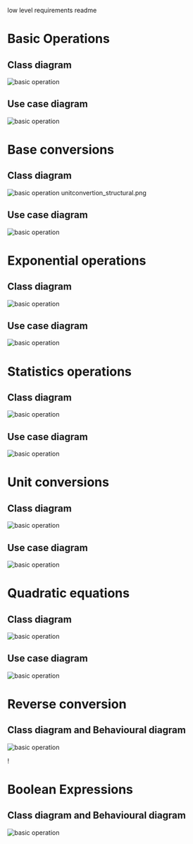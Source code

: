 low level requirements readme




<h1>Basic Operations</h1>
<h2>Class diagram</h2>



![basic operation](UML-class_basic.png )



<h2>Use case diagram</h2>

![basic operation](UML-usecasediagram.png)



<h1>Base conversions</h1>
<h2>Class diagram</h2>

![basic operation](classdiagram.JPG)
unitconvertion_structural.png

<h2>Use case diagram</h2>

![basic operation](newumlusd.JPG )


<h1>Exponential operations</h1>
<h2>Class diagram</h2>

![basic operation](expo_structural.png )


<h2>Use case diagram</h2>

![basic operation](expobehavioral.png )



<h1>Statistics operations</h1>
<h2>Class diagram</h2>

![basic operation](umlstatisrticsstruc.jpeg )


<h2>Use case diagram</h2>

![basic operation](umlstatsiticsbehav.jpeg)


<h1>Unit conversions</h1>
<h2>Class diagram</h2>

![basic operation](unitconvertion_structural.png )


<h2>Use case diagram</h2>

![basic operation](unitconversions_behavirol.svg)



<h1>Quadratic equations</h1>
<h2>Class diagram</h2>

![basic operation](StructuralQuadratic.png )


<h2>Use case diagram</h2>

![basic operation](behavioralquadratic.png )



<h1>Reverse conversion</h1>
<h2>Class diagram and Behavioural diagram </h2>

![basic operation](con.png )


!<h1>Boolean Expressions</h1>
<h2>Class diagram and Behavioural diagram </h2>

![basic operation](boolean.png )
